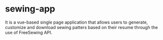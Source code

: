 # sewing-app
It is a vue-based single page application that allows users to generate, customize and download sewing patters based on their resume through the use of FreeSewing API.


<!--
src = application code
components = building blocks
router = app navigation
stores = pinia state management
views = pages of the app

main.js renders our app and mount it to dom


 -->